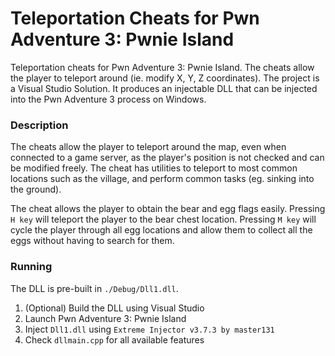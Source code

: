 # Teleportation Cheats for Pwn Adventure 3: Pwnie Island

Teleportation cheats for Pwn Adventure 3: Pwnie Island. The cheats allow the player to teleport
around (ie. modify X, Y, Z coordinates). The project is a Visual Studio Solution. It produces an
injectable DLL that can be injected into the Pwn Adventure 3 process on Windows.

### Description

The cheats allow the player to teleport around the map, even when connected to a game server, as the
player's position is not checked and can be modified freely. The cheat has utilities to teleport to
most common locations such as the village, and perform common tasks (eg. sinking into the ground).

The cheat allows the player to obtain the bear and egg flags easily. Pressing `H key` will teleport
the player to the bear chest location. Pressing `M key` will cycle the player through all egg
locations and allow them to collect all the eggs without having to search for them.

### Running

The DLL is pre-built in `./Debug/Dll1.dll`.

1. (Optional) Build the DLL using Visual Studio
2. Launch Pwn Adventure 3: Pwnie Island
3. Inject `Dll1.dll` using `Extreme Injector v3.7.3 by master131`
4. Check `dllmain.cpp` for all available features
